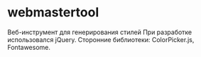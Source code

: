 # webmastertool
Веб-инструмент для генерирования стилей
При разработке использовался jQuery.
Сторонние библиотеки: ColorPicker.js, Fontawesome. 
